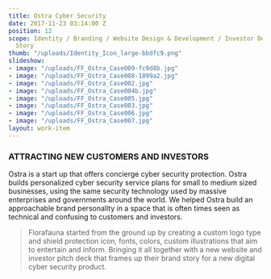 ```yaml
---
title: Ostra Cyber Security
date: 2017-11-23 03:14:00 Z
position: 12
scope: Identity / Branding / Website Design & Development / Investor Deck and Brand
  Story
thumb: "/uploads/Identity_Icon_large-bbdfc9.png"
slideshow:
- image: "/uploads/FF_Ostra_Case009-fc9d8b.jpg"
- image: "/uploads/FF_Ostra_Case008-1899a2.jpg"
- image: "/uploads/FF_Ostra_Case002.jpg"
- image: "/uploads/FF_Ostra_Case004b.jpg"
- image: "/uploads/FF_Ostra_Case005.jpg"
- image: "/uploads/FF_Ostra_Case003.jpg"
- image: "/uploads/FF_Ostra_Case006.jpg"
- image: "/uploads/FF_Ostra_Case007.jpg"
layout: work-item
---
```


### ATTRACTING NEW CUSTOMERS AND INVESTORS

Ostra is a start up that offers concierge cyber security protection. Ostra builds personalized cyber security service plans for small to medium sized businesses, using the same security technology used by massive enterprises and governments around the world. We helped Ostra build an approachable  brand personality in a space that is often times seen as technical and confusing to customers and investors.

> Florafauna started from the ground up by creating a custom logo type and shield protection icon, fonts, colors, custom illustrations that aim to entertain and inform. Bringing it all together with a new website and investor pitch deck that frames up their brand story for a new digital cyber security product.